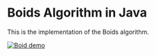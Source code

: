 # Boids Algorithm in Java

This is the implementation of the Boids algorithm.

[![Boid demo](https://img.youtube.com/vi/IeHv9kWHhfw/0.jpg)](https://www.youtube.com/watch?v=IeHv9kWHhfw)